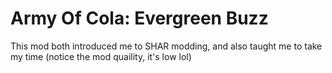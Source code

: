 # Army Of Cola: Evergreen Buzz
This mod both introduced me to SHAR modding, and also taught me to take my time (notice the mod quaility, it's low lol)
